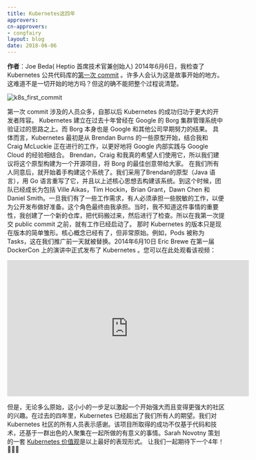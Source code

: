 ```yaml
---
title: Kubernetes这四年
approvers:
cn-approvers:
- congfairy
layout: blog
date: 2018-06-06
---
```

 <!--
**Author**: Joe Beda (CTO and Founder, Heptio)
 On June 6, 2014 I checked in the [first commit](https://github.com/kubernetes/kubernetes/commit/2c4b3a562ce34cddc3f8218a2c4d11c7310e6d56) of what would become the public repository for Kubernetes. Many would assume that is where the story starts. It is the beginning of history, right? But that really doesn’t tell the whole story.
-->

 **作者**：Joe Beda( Heptio 首席技术官兼创始人)
 2014年6月6日，我检查了 Kubernetes 公共代码库的[第一次 commit](https://github.com/kubernetes/kubernetes/commit/2c4b3a562ce34cddc3f8218a2c4d11c7310e6d56) 。许多人会认为这是故事开始的地方。这难道不是一切开始的地方吗？但这的确不能把整个过程说清楚。
 
 ![k8s_first_commit](/images/blog/2018-06-06-4-years-of-k8s/k8s-first-commit.png)
 
 <!--
The cast leading up to that commit was large and the success for Kubernetes since then is owed to an ever larger cast.
 Kubernetes was built on ideas that had been proven out at Google over the previous ten years with Borg. And Borg, itself, owed its existence to even earlier efforts at Google and beyond.
 Concretely, Kubernetes started as some prototypes from Brendan Burns combined with ongoing work from me and Craig McLuckie to better align the internal Google experience with the Google Cloud experience. Brendan, Craig, and I really wanted people to use this, so we made the case to build out this prototype as an open source project that would bring the best ideas from Borg out into the open.
 After we got the nod, it was time to actually build the system.  We took Brendan’s prototype (in Java), rewrote it in Go, and built just enough to get the core ideas across.  By this time the team had grown to include Ville Aikas, Tim Hockin, Brian Grant, Dawn Chen and Daniel Smith.  Once we had something working, someone had to sign up to clean things up to get it ready for public launch.  That ended up being me. Not knowing the significance at the time, I created a new repo, moved things over, and checked it in.  So while I have the first public commit to the repo, there was work underway well before that.
 The version of Kubernetes at that point was really just a shadow of what it was to become.  The core concepts were there but it was very raw.  For example, Pods were called Tasks.  That was changed a day before we went public.  All of this led up to the public announcement of Kubernetes on June 10th, 2014 in a keynote from Eric Brewer at the first DockerCon.  You can watch that video here:
-->

 第一次 commit 涉及的人员众多，自那以后 Kubernetes 的成功归功于更大的开发者阵容。
 Kubernetes 建立在过去十年曾经在 Google 的 Borg 集群管理系统中验证过的思路之上。而 Borg 本身也是 Google 和其他公司早期努力的结果。
 具体而言，Kubernetes 最初是从 Brendan Burns 的一些原型开始，结合我和 Craig McLuckie 正在进行的工作，以更好地将 Google 内部实践与 Google Cloud 的经验相结合。 Brendan，Craig 和我真的希望人们使用它，所以我们建议将这个原型构建为一个开源项目，将 Borg 的最佳创意带给大家。
在我们所有人同意后，就开始着手构建这个系统了。我们采用了Brendan的原型（Java 语言），用 Go 语言重写了它，并且以上述核心思想去构建该系统。到这个时候，团队已经成长为包括 Ville Aikas，Tim Hockin，Brian Grant，Dawn Chen 和 Daniel Smith。一旦我们有了一些工作需求，有人必须承担一些脱敏的工作，以便为公开发布做好准备。这个角色最终由我承担。当时，我不知道这件事情的重要性，我创建了一个新的仓库，把代码搬过来，然后进行了检查。所以在我第一次提交 public commit 之前，就有工作已经启动了。
那时 Kubernetes 的版本只是现在版本的简单雏形。核心概念已经有了，但非常原始。例如，Pods 被称为 Tasks，这在我们推广前一天就被替换。2014年6月10日 Eric Brewe 在第一届 DockerCon 上的演讲中正式发布了 Kubernetes 。您可以在此处观看该视频：
 

<center><iframe width="560" height="315" src="https://www.youtube.com/embed/YrxnVKZeqK8" frameborder="0" allow="autoplay; encrypted-media" allowfullscreen></iframe></center>  

 <!--
 But, however raw, that modest start was enough to pique the interest of a community that started strong and has only gotten stronger.  Over the past four years Kubernetes has exceeded the expectations of all of us that were there early on. We owe the Kubernetes community a huge debt.  The success the project has seen  is based not just on code and technology but also the way that an amazing group of people have come together to create something special.  The best expression of this is the [set of Kubernetes values](https://github.com/kubernetes/steering/blob/master/values.md) that Sarah Novotny helped curate.
 Here is to another 4 years and beyond! 🎉🎉🎉
-->

 但是，无论多么原始，这小小的一步足以激起一个开始强大而且变得更强大的社区的兴趣。在过去的四年里，Kubernetes 已经超出了我们所有人的期望。我们对 Kubernetes 社区的所有人员表示感谢。该项目所取得的成功不仅基于代码和技术，还基于一群出色的人聚集在一起所做的有意义的事情。Sarah Novotny 策划的一套 [Kubernetes 价值观](https://github.com/kubernetes/steering/blob/master/values.md)是以上最好的表现形式。
 让我们一起期待下一个4年！🎉🎉🎉
